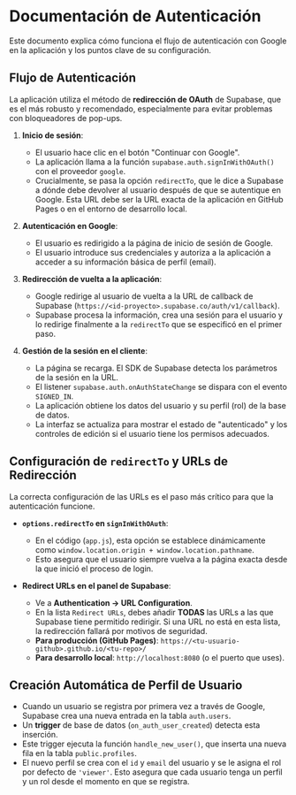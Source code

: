 # Documentación de Autenticación

Este documento explica cómo funciona el flujo de autenticación con Google en la aplicación y los puntos clave de su configuración.

## Flujo de Autenticación

La aplicación utiliza el método de **redirección de OAuth** de Supabase, que es el más robusto y recomendado, especialmente para evitar problemas con bloqueadores de pop-ups.

1.  **Inicio de sesión**:
    -   El usuario hace clic en el botón "Continuar con Google".
    -   La aplicación llama a la función `supabase.auth.signInWithOAuth()` con el proveedor `google`.
    -   Crucialmente, se pasa la opción `redirectTo`, que le dice a Supabase a dónde debe devolver al usuario después de que se autentique en Google. Esta URL debe ser la URL exacta de la aplicación en GitHub Pages o en el entorno de desarrollo local.

2.  **Autenticación en Google**:
    -   El usuario es redirigido a la página de inicio de sesión de Google.
    -   El usuario introduce sus credenciales y autoriza a la aplicación a acceder a su información básica de perfil (email).

3.  **Redirección de vuelta a la aplicación**:
    -   Google redirige al usuario de vuelta a la URL de callback de Supabase (`https://<id-proyecto>.supabase.co/auth/v1/callback`).
    -   Supabase procesa la información, crea una sesión para el usuario y lo redirige finalmente a la `redirectTo` que se especificó en el primer paso.

4.  **Gestión de la sesión en el cliente**:
    -   La página se recarga. El SDK de Supabase detecta los parámetros de la sesión en la URL.
    -   El listener `supabase.auth.onAuthStateChange` se dispara con el evento `SIGNED_IN`.
    -   La aplicación obtiene los datos del usuario y su perfil (rol) de la base de datos.
    -   La interfaz se actualiza para mostrar el estado de "autenticado" y los controles de edición si el usuario tiene los permisos adecuados.

## Configuración de `redirectTo` y URLs de Redirección

La correcta configuración de las URLs es el paso más crítico para que la autenticación funcione.

-   **`options.redirectTo` en `signInWithOAuth`**:
    -   En el código (`app.js`), esta opción se establece dinámicamente como `window.location.origin + window.location.pathname`.
    -   Esto asegura que el usuario siempre vuelva a la página exacta desde la que inició el proceso de login.

-   **Redirect URLs en el panel de Supabase**:
    -   Ve a **Authentication → URL Configuration**.
    -   En la lista `Redirect URLs`, debes añadir **TODAS** las URLs a las que Supabase tiene permitido redirigir. Si una URL no está en esta lista, la redirección fallará por motivos de seguridad.
    -   **Para producción (GitHub Pages)**: `https://<tu-usuario-github>.github.io/<tu-repo>/`
    -   **Para desarrollo local**: `http://localhost:8080` (o el puerto que uses).

## Creación Automática de Perfil de Usuario

-   Cuando un usuario se registra por primera vez a través de Google, Supabase crea una nueva entrada en la tabla `auth.users`.
-   Un **trigger** de base de datos (`on_auth_user_created`) detecta esta inserción.
-   Este trigger ejecuta la función `handle_new_user()`, que inserta una nueva fila en la tabla `public.profiles`.
-   El nuevo perfil se crea con el `id` y `email` del usuario y se le asigna el rol por defecto de `'viewer'`. Esto asegura que cada usuario tenga un perfil y un rol desde el momento en que se registra.
